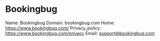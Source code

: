 
# Bookingbug

Name: Bookingbug
Domain: bookingbug.com
Home: https://www.bookingbug.com/
Privacy_policy: https://www.bookingbug.com/privacy
Email: support@bookingbug.com
